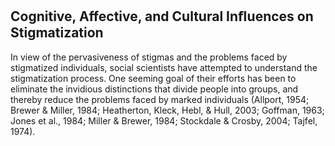 ## Cognitive, Affective, and Cultural Inﬂuences on Stigmatization

In view of the pervasiveness of stigmas and the problems faced by stigmatized individuals, social scientists have attempted to understand the stigmatization process. One seeming goal of their efforts has been to eliminate the invidious distinctions that divide people into groups, and thereby reduce the problems faced by marked individuals (Allport, 1954; Brewer & Miller, 1984; Heatherton, Kleck, Hebl, & Hull, 2003; Goffman, 1963; Jones et al., 1984; Miller & Brewer, 1984; Stockdale & Crosby, 2004; Tajfel, 1974).